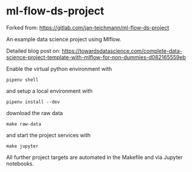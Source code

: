 # ml-flow-ds-project

Forked from: https://gitlab.com/jan-teichmann/ml-flow-ds-project

An example data science project using Mlflow.

Detailed blog post on: https://towardsdatascience.com/complete-data-science-project-template-with-mlflow-for-non-dummies-d082165559eb

Enable the virtual python environment with
```
pipenv shell
```
and setup a local environment with
```
pipenv install --dev
```
download the raw data
```
make raw-data
```
and start the project services with
```
make jupyter
```

All further project targets are automated in the Makefile and via Jupyter notebooks.
